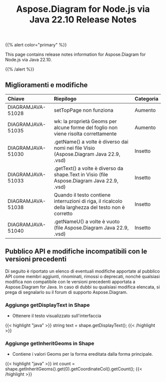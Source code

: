 ﻿---
title: Aspose.Diagram for Node.js via Java 22.10 Release Notes
type: docs
weight: 18
url: /it/nodejsjava/aspose-diagram-for-node-js-via-java-22-10-release-notes/
---
{{% alert color="primary" %}}

This page contains release notes information for Aspose.Diagram for Node.js via Java 22.10.

{{% /alert %}}
## **Miglioramenti e modifiche**  ##

|**Chiave**|**Riepilogo**|**Categoria**|
|:- |:- |:- |
|DIAGRAMJAVA-51028|setTopPage non funziona|Aumento|
|DIAGRAMJAVA-51035|wk: la proprietà Geoms per alcune forme del foglio non viene risolta correttamente|Aumento|
|DIAGRAMJAVA-51030|.getName() a volte è diverso dai nomi nei file Visio (Aspose.Diagram Java 22.9, .vsd)|Insetto|
|DIAGRAMJAVA-51033|.getText() a volte è diverso da shape.Text in Visio (file Aspose.Diagram Java 22.9, .vsd)|Insetto|
|DIAGRAMJAVA-51038|Quando il testo contiene interruzioni di riga, il ricalcolo della larghezza del testo non è corretto|Insetto|
|DIAGRAMJAVA-51040|.getNameU() a volte è vuoto (file Aspose.Diagram Java 22.9, .vsd)|Insetto|

## **Pubblico API e modifiche incompatibili con le versioni precedenti**
Di seguito è riportato un elenco di eventuali modifiche apportate al pubblico API come membri aggiunti, rinominati, rimossi o deprecati, nonché qualsiasi modifica non compatibile con le versioni precedenti apportata a Aspose.Diagram for Java. In caso di dubbi su qualsiasi modifica elencata, si prega di segnalarlo su il forum di supporto Aspose.Diagram.

### **Aggiunge getDisplayText in Shape**
- Ottenere il testo visualizzato sull'interfaccia

{{< highlight "java" >}}
string text = shape.getDisplayText();
{{< /highlight >}}

### **Aggiunge getInheritGeoms in Shape**
- Contiene i valori Geoms per la forma ereditata dalla forma principale.

{{< highlight "java" >}}
int count = shape.getInheritGeoms().get(0).getCoordinateCol().getCount();
{{< /highlight >}}